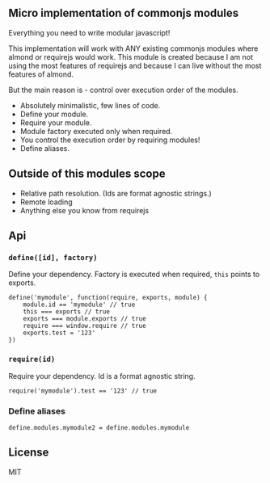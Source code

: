 ## Micro implementation of commonjs modules

Everything you need to write modular javascript!

This implementation will work with ANY existing commonjs modules where almond or requirejs would work. This module is created because I am not using the most features of requirejs and because I can live without the most features of almond.

But the main reason is - control over execution order of the modules.

- Absolutely minimalistic, few lines of code.
- Define your module.
- Require your module.
- Module factory executed only when required.
- You control the execution order by requiring modules!
- Define aliases.

## Outside of this modules scope
- Relative path resolution. (Ids are format agnostic strings.)
- Remote loading
- Anything else you know from requirejs

## Api

### `define([id], factory)`

Define your dependency. Factory is executed when required, `this` points to exports.

    define('mymodule', function(require, exports, module) {
        module.id == 'mymodule' // true
        this === exports // true
        exports === module.exports // true
        require === window.require // true
        exports.test = '123'
    })

### `require(id)`

Require your dependency. Id is a format agnostic string.

    require('mymodule').test == '123' // true

### Define aliases

    define.modules.mymodule2 = define.modules.mymodule

## License

MIT

